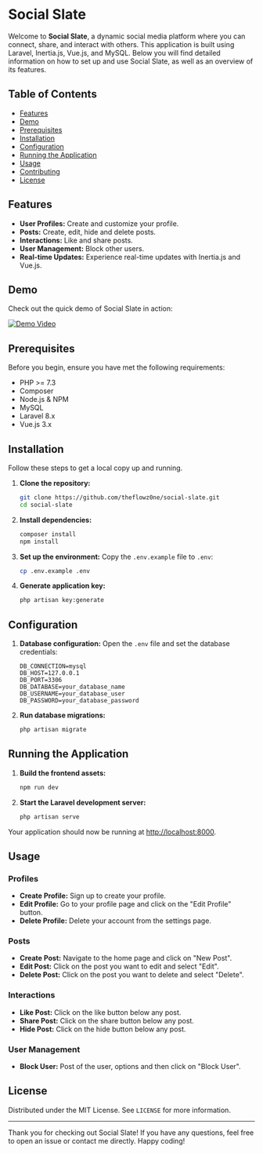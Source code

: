 # Social Slate

Welcome to **Social Slate**, a dynamic social media platform where you can connect, share, and interact with others. This application is built using Laravel, Inertia.js, Vue.js, and MySQL. Below you will find detailed information on how to set up and use Social Slate, as well as an overview of its features.

## Table of Contents

- [Features](#features)
- [Demo](#demo)
- [Prerequisites](#prerequisites)
- [Installation](#installation)
- [Configuration](#configuration)
- [Running the Application](#running-the-application)
- [Usage](#usage)
- [Contributing](#contributing)
- [License](#license)

## Features

- **User Profiles:** Create and customize your profile.
- **Posts:** Create, edit, hide and delete posts.
- **Interactions:** Like and share posts.
- **User Management:** Block other users.
- **Real-time Updates:** Experience real-time updates with Inertia.js and Vue.js.

## Demo

Check out the quick demo of Social Slate in action:

[![Demo Video](https://img.youtube.com/vi/GTKO1JElziw/0.jpg)](https://youtu.be/GTKO1JElziw?si=PLawIYnsM9WWj1Mz)

## Prerequisites

Before you begin, ensure you have met the following requirements:

- PHP >= 7.3
- Composer
- Node.js & NPM
- MySQL
- Laravel 8.x
- Vue.js 3.x

## Installation

Follow these steps to get a local copy up and running.

1. **Clone the repository:**
    ```bash
    git clone https://github.com/theflowz0ne/social-slate.git
    cd social-slate
    ```

2. **Install dependencies:**
    ```bash
    composer install
    npm install
    ```

3. **Set up the environment:**
    Copy the `.env.example` file to `.env`:
    ```bash
    cp .env.example .env
    ```

4. **Generate application key:**
    ```bash
    php artisan key:generate
    ```

## Configuration

1. **Database configuration:**
    Open the `.env` file and set the database credentials:
    ```plaintext
    DB_CONNECTION=mysql
    DB_HOST=127.0.0.1
    DB_PORT=3306
    DB_DATABASE=your_database_name
    DB_USERNAME=your_database_user
    DB_PASSWORD=your_database_password
    ```

2. **Run database migrations:**
    ```bash
    php artisan migrate
    ```

## Running the Application

1. **Build the frontend assets:**
    ```bash
    npm run dev
    ```

2. **Start the Laravel development server:**
    ```bash
    php artisan serve
    ```

Your application should now be running at [http://localhost:8000](http://localhost:8000).

## Usage

### Profiles

- **Create Profile:** Sign up to create your profile.
- **Edit Profile:** Go to your profile page and click on the "Edit Profile" button.
- **Delete Profile:** Delete your account from the settings page.

### Posts

- **Create Post:** Navigate to the home page and click on "New Post".
- **Edit Post:** Click on the post you want to edit and select "Edit".
- **Delete Post:** Click on the post you want to delete and select "Delete".

### Interactions

- **Like Post:** Click on the like button below any post.
- **Share Post:** Click on the share button below any post.
- **Hide Post:** Click on the hide button below any post.

### User Management

- **Block User:** Post of the user, options and then click on "Block User".


## License

Distributed under the MIT License. See `LICENSE` for more information.

---

Thank you for checking out Social Slate! If you have any questions, feel free to open an issue or contact me directly. Happy coding!
